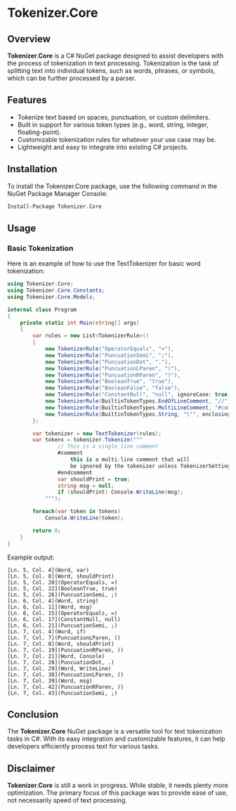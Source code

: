 # Tokenizer.Core

## Overview

**Tokenizer.Core** is a C# NuGet package designed to assist developers with the process of tokenization in text processing. Tokenization is the task of splitting text into individual tokens, such as words, phrases, or symbols, which can be further processed by a parser.

## Features

- Tokenize text based on spaces, punctuation, or custom delimiters.
- Built in support for various token types (e.g., word, string, integer, floating-point).
- Customizable tokenization rules for whatever your use case may be.
- Lightweight and easy to integrate into existing C# projects.

## Installation

To install the Tokenizer.Core package, use the following command in the NuGet Package Manager Console:

```bash
Install-Package Tokenizer.Core
```

## Usage

### Basic Tokenization

Here is an example of how to use the TextTokenizer for basic word tokenization:

```csharp
using Tokenizer.Core;
using Tokenizer.Core.Constants;
using Tokenizer.Core.Models;

internal class Program
{
    private static int Main(string[] args)
    {
        var rules = new List<TokenizerRule>()
        {
            new TokenizerRule("OperatorEquals", "="),
            new TokenizerRule("PuncuationSemi", ";"),
            new TokenizerRule("PuncuationDot", "."),
            new TokenizerRule("PuncuationLParen", "("),
            new TokenizerRule("PuncuationRParen", ")"),
            new TokenizerRule("BooleanTrue", "true"),
            new TokenizerRule("BooleanFalse", "false"),
            new TokenizerRule("ConstantNull", "null", ignoreCase: true),
            new TokenizerRule(BuiltinTokenTypes.EndOfLineComment, "//"),
            new TokenizerRule(BuiltinTokenTypes.MultiLineComment, "#comment", enclosingLeft: "#comment", enclosingRight: "#endcomment"),
            new TokenizerRule(BuiltinTokenTypes.String, "\"", enclosingLeft: "\"", enclosingRight: "\""),
        };

        var tokenizer = new TextTokenizer(rules);
        var tokens = tokenizer.Tokenize("""
                // This is a single line comment
                #comment
                    this is a multi-line comment that will
                    be ignored by the tokenizer unless TokenizerSettings.CommentsAsTokens = true
                #endcomment
                var shouldPrint = true;
                string msg = null;
                if (shouldPrint) Console.WriteLine(msg);
            """);

        foreach(var token in tokens)
            Console.WriteLine(token);

        return 0;
    }
}
```

Example output:

```plaintext
[Ln. 5, Col. 4](Word, var)
[Ln. 5, Col. 8](Word, shouldPrint)
[Ln. 5, Col. 20](OperatorEquals, =)
[Ln. 5, Col. 22](BooleanTrue, true)
[Ln. 5, Col. 26](PuncuationSemi, ;)
[Ln. 6, Col. 4](Word, string)
[Ln. 6, Col. 11](Word, msg)
[Ln. 6, Col. 15](OperatorEquals, =)
[Ln. 6, Col. 17](ConstantNull, null)
[Ln. 6, Col. 21](PuncuationSemi, ;)
[Ln. 7, Col. 4](Word, if)
[Ln. 7, Col. 7](PuncuationLParen, ()
[Ln. 7, Col. 8](Word, shouldPrint)
[Ln. 7, Col. 19](PuncuationRParen, ))
[Ln. 7, Col. 21](Word, Console)
[Ln. 7, Col. 28](PuncuationDot, .)
[Ln. 7, Col. 29](Word, WriteLine)
[Ln. 7, Col. 38](PuncuationLParen, ()
[Ln. 7, Col. 39](Word, msg)
[Ln. 7, Col. 42](PuncuationRParen, ))
[Ln. 7, Col. 43](PuncuationSemi, ;)
```

## Conclusion

The **Tokenizer.Core** NuGet package is a versatile tool for text tokenization tasks in C#. With its easy integration and customizable features, it can help developers efficiently process text for various tasks.

## Disclaimer

**Tokenizer.Core** is still a work in progress. While stable, it needs plenty more optimization. The primary focus of this package was to provide ease of use, not necessarily speed of text processing. 
